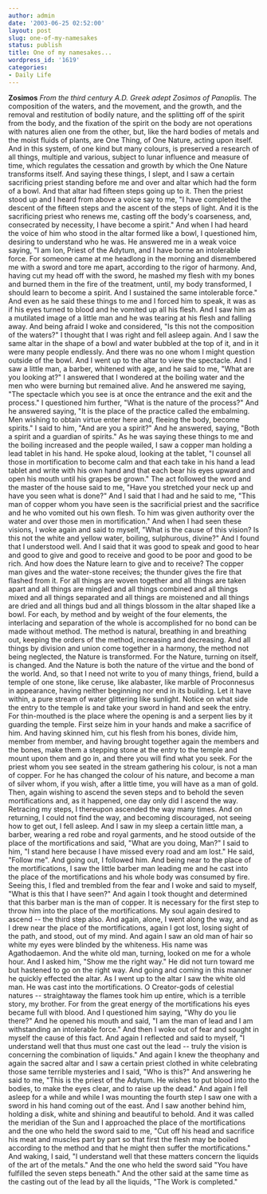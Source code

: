 ```yaml
---
author: admin
date: '2003-06-25 02:52:00'
layout: post
slug: one-of-my-namesakes
status: publish
title: One of my namesakes...
wordpress_id: '1619'
categories:
- Daily Life
---
```


**Zosimos** *From the third century A.D. Greek adept Zosimos of
Panoplis.* The composition of the waters, and the movement, and the
growth, and the removal and restitution of bodily nature, and the
splitting off of the spirit from the body, and the fixation of the
spirit on the body are not operations with natures alien one from the
other, but, like the hard bodies of metals and the moist fluids of
plants, are One Thing, of One Nature, acting upon itself. And in this
system, of one kind but many colours, is preserved a research of all
things, multiple and various, subject to lunar influence and measure of
time, which regulates the cessation and growth by which the One Nature
transforms itself. And saying these things, I slept, and I saw a certain
sacrificing priest standing before me and over and altar which had the
form of a bowl. And that altar had fifteen steps going up to it. Then
the priest stood up and I heard from above a voice say to me, "I have
completed the descent of the fifteen steps and the ascent of the steps
of light. And it is the sacrificing priest who renews me, casting off
the body's coarseness, and, consecrated by necessity, I have become a
spirit." And when I had heard the voice of him who stood in the altar
formed like a bowl, I questioned him, desiring to understand who he was.
He answered me in a weak voice saying, "I am Ion, Priest of the Adytum,
and I have borne an intolerable force. For someone came at me headlong
in the morning and dismembered me with a sword and tore me apart,
according to the rigor of harmony. And, having cut my head off with the
sword, he mashed my flesh with my bones and burned them in the fire of
the treatment, until, my body transformed, I should learn to become a
spirit. And I sustained the same intolerable force." And even as he said
these things to me and I forced him to speak, it was as if his eyes
turned to blood and he vomited up all his flesh. And I saw him as a
mutilated image of a little man and he was tearing at his flesh and
falling away. And being afraid I woke and considered, "Is this not the
composition of the waters?" I thought that I was right and fell asleep
again. And I saw the same altar in the shape of a bowl and water bubbled
at the top of it, and in it were many people endlessly. And there was no
one whom I might question outside of the bowl. And I went up to the
altar to view the spectacle. And I saw a little man, a barber, whitened
with age, and he said to me, "What are you looking at?" I answered that
I wondered at the boiling water and the men who were burning but
remained alive. And he answered me saying, "The spectacle which you see
is at once the entrance and the exit and the process." I questioned him
further, "What is the nature of the process?" And he answered saying,
"It is the place of the practice called the embalming. Men wishing to
obtain virtue enter here and, fleeing the body, become spirits." I said
to him, "And are you a spirit?" And he answered, saying, "Both a spirit
and a guardian of spirits." As he was saying these things to me and the
boiling increased and the people wailed, I saw a copper man holding a
lead tablet in his hand. He spoke aloud, looking at the tablet, "I
counsel all those in mortification to become calm and that each take in
his hand a lead tablet and write with his own hand and that each bear
his eyes upward and open his mouth until his grapes be grown." The act
followed the word and the master of the house said to me, "Have you
stretched your neck up and have you seen what is done?" And I said that
I had and he said to me, "This man of copper whom you have seen is the
sacrificial priest and the sacrifice and he who vomited out his own
flesh. To him was given authority over the water and over those men in
mortification." And when I had seen these visions, I woke again and said
to myself, "What is the cause of this vision? Is this not the white and
yellow water, boiling, sulphurous, divine?" And I found that I
understood well. And I said that it was good to speak and good to hear
and good to give and good to receive and good to be poor and good to be
rich. And how does the Nature learn to give and to receive? The copper
man gives and the water-stone receives; the thunder gives the fire that
flashed from it. For all things are woven together and all things are
taken apart and all things are mingled and all things combined and all
things mixed and all things separated and all things are moistened and
all things are dried and all things bud and all things blossom in the
altar shaped like a bowl. For each, by method and by weight of the four
elements, the interlacing and separation of the whole is accomplished
for no bond can be made without method. The method is natural, breathing
in and breathing out, keeping the orders of the method, increasing and
decreasing. And all things by division and union come together in a
harmony, the method not being neglected, the Nature is transformed. For
the Nature, turning on itself, is changed. And the Nature is both the
nature of the virtue and the bond of the world. And, so that I need not
write to you of many things, friend, build a temple of one stone, like
ceruse, like alabaster, like marble of Proconnesus in appearance, having
neither beginning nor end in its building. Let it have within, a pure
stream of water glittering like sunlight. Notice on what side the entry
to the temple is and take your sword in hand and seek the entry. For
thin-mouthed is the place where the opening is and a serpent lies by it
guarding the temple. First seize him in your hands and make a sacrifice
of him. And having skinned him, cut his flesh from his bones, divide
him, member from member, and having brought together again the members
and the bones, make them a stepping stone at the entry to the temple and
mount upon them and go in, and there you will find what you seek. For
the priest whom you see seated in the stream gathering his colour, is
not a man of copper. For he has changed the colour of his nature, and
become a man of silver whom, if you wish, after a little time, you will
have as a man of gold. Then, again wishing to ascend the seven steps and
to behold the seven mortifications and, as it happened, one day only did
I ascend the way. Retracing my steps, I thereupon ascended the way many
times. And on returning, I could not find the way, and becoming
discouraged, not seeing how to get out, I fell asleep. And I saw in my
sleep a certain little man, a barber, wearing a red robe and royal
garments, and he stood outside of the place of the mortifications and
said, "What are you doing, Man?" I said to him, "I stand here because I
have missed every road and am lost." He said, "Follow me". And going
out, I followed him. And being near to the place of the mortifications,
I saw the little barber man leading me and he cast into the place of the
mortifications and his whole body was consumed by fire. Seeing this, I
fled and trembled from the fear and I woke and said to myself, "What is
this that I have seen?" And again I took thought and determined that
this barber man is the man of copper. It is necessary for the first step
to throw him into the place of the mortifications. My soul again desired
to ascend -- the third step also. And again, alone, I went along the
way, and as I drew near the place of the mortifications, again I got
lost, losing sight of the path, and stood, out of my mind. And again I
saw an old man of hair so white my eyes were blinded by the whiteness.
His name was Agathodaemon. And the white old man, turning, looked on me
for a whole hour. And I asked him, "Show me the right way." He did not
turn toward me but hastened to go on the right way. And going and coming
in this manner he quickly effected the altar. As I went up to the altar
I saw the white old man. He was cast into the mortifications. O
Creator-gods of celestial natures -- straightaway the flames took him up
entire, which is a terrible story, my brother. For from the great energy
of the mortifications his eyes became full with blood. And I questioned
him saying, "Why do you lie there?" And he opened his mouth and said, "I
am the man of lead and I am withstanding an intolerable force." And then
I woke out of fear and sought in myself the cause of this fact. And
again I reflected and said to myself, "I understand well that thus must
one cast out the lead -- truly the vision is concerning the combination
of liquids." And again I knew the theophany and again the sacred altar
and I saw a certain priest clothed in white celebrating those same
terrible mysteries and I said, "Who is this?" And answering he said to
me, "This is the priest of the Adytum. He wishes to put blood into the
bodies, to make the eyes clear, and to raise up the dead." And again I
fell asleep for a while and while I was mounting the fourth step I saw
one with a sword in his hand coming out of the east. And I saw another
behind him, holding a disk, white and shining and beautiful to behold.
And it was called the meridian of the Sun and I approached the place of
the mortifications and the one who held the sword said to me, "Cut off
his head and sacrifice his meat and muscles part by part so that first
the flesh may be boiled according to the method and that he might then
suffer the mortifications." And waking, I said, "I understand well that
these matters concern the liquids of the art of the metals." And the one
who held the sword said "You have fulfilled the seven steps beneath."
And the other said at the same time as the casting out of the lead by
all the liquids, "The Work is completed."
